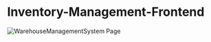 # Inventory-Management-Frontend
![WarehouseManagementSystem Page](https://user-images.githubusercontent.com/108249332/237002348-4a4b0129-b37a-4f2a-90d4-dd0fa8174588.png)

